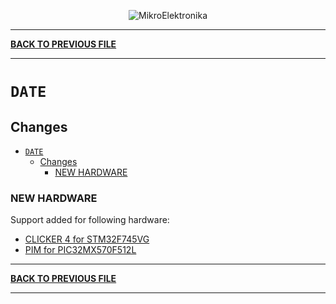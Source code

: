 <p align="center">
  <img src="http://www.mikroe.com/img/designs/beta/logo_small.png?raw=true" alt="MikroElektronika"/>
</p>

---

**[BACK TO PREVIOUS FILE](../changelog.md)**

---

# `DATE`

## Changes

- [`DATE`](#date)
  - [Changes](#changes)
    - [NEW HARDWARE](#new-hardware)

### NEW HARDWARE

Support added for following hardware:

+ [CLICKER 4 for STM32F745VG](https://www.mikroe.com/clicker-4-for-stm32f745vgt6)
+ [PIM for PIC32MX570F512L](https://www.microchip.com/en-us/development-tool/ma320015)

---

**[BACK TO PREVIOUS FILE](../changelog.md)**

---
